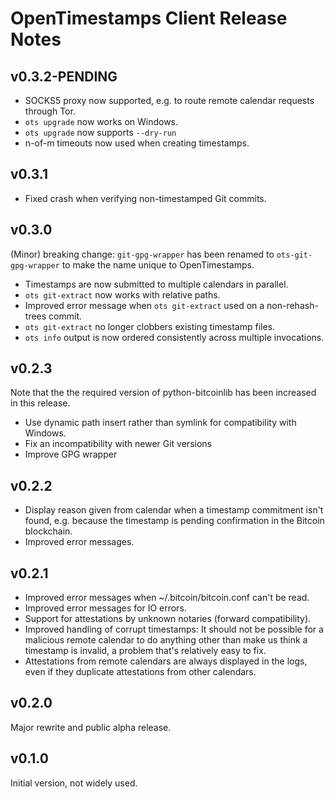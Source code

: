 # OpenTimestamps Client Release Notes

## v0.3.2-PENDING

* SOCKS5 proxy now supported, e.g. to route remote calendar requests through Tor.
* `ots upgrade` now works on Windows.
* `ots upgrade` now supports `--dry-run`
* n-of-m timeouts now used when creating timestamps.


## v0.3.1

* Fixed crash when verifying non-timestamped Git commits.


## v0.3.0

(Minor) breaking change: `git-gpg-wrapper` has been renamed to
`ots-git-gpg-wrapper` to make the name unique to OpenTimestamps.

* Timestamps are now submitted to multiple calendars in parallel.
* `ots git-extract` now works with relative paths.
* Improved error message when `ots git-extract` used on a non-rehash-trees commit.
* `ots git-extract` no longer clobbers existing timestamp files.
* `ots info` output is now ordered consistently across multiple invocations.


## v0.2.3

Note that the the required version of python-bitcoinlib has been increased in
this release.

* Use dynamic path insert rather than symlink for compatibility with Windows.
* Fix an incompatibility with newer Git versions
* Improve GPG wrapper


## v0.2.2

* Display reason given from calendar when a timestamp commitment isn't found,
  e.g. because the timestamp is pending confirmation in the Bitcoin blockchain.
* Improved error messages.


## v0.2.1

* Improved error messages when ~/.bitcoin/bitcoin.conf can't be read.
* Improved error messages for IO errors.
* Support for attestations by unknown notaries (forward compatibility).
* Improved handling of corrupt timestamps: It should not be possible for
  a malicious remote calendar to do anything other than make us think a
  timestamp is invalid, a problem that's relatively easy to fix.
* Attestations from remote calendars are always displayed in the logs, even if
  they duplicate attestations from other calendars.


## v0.2.0

Major rewrite and public alpha release.


## v0.1.0

Initial version, not widely used.
